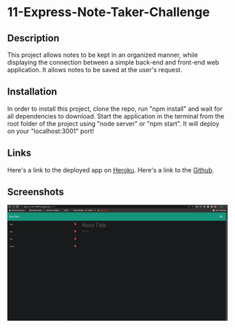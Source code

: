 # 11-Express-Note-Taker-Challenge

## Description
This project allows notes to be kept in an organized manner, while displaying the connection between a simple back-end and front-end web application. It allows notes to be saved at the user's request.

## Installation
In order to install this project, clone the repo, run "npm install" and wait for all dependencies to download. Start the application in the terminal from the root folder of the project using "node server" or "npm start".
It will deploy on your "localhost:3001" port!

## Links
Here's a link to the deployed app on [Heroku](https://aqueous-mesa-78699.herokuapp.com/).
Here's a link to the [Github](https://github.com/jaywooski/11-Express-Note-Taker-Challenge).

## Screenshots
![screenshot](./assets/Screenshot%202022-04-09%20164258.png)

